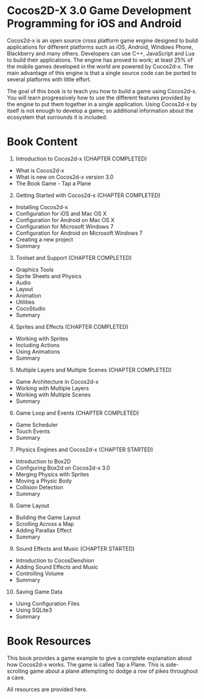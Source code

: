 Cocos2D-X 3.0 Game Development Programming for iOS and Android
==============================================================

Cocos2d-x is an open source cross platform game engine designed to build applications for different platforms such as iOS, Android, Windows Phone, Blackberry and many others. Developers can use C++, JavaScript and Lua to build their applications. The engine has proved to work; at least 25% of the mobile games developed in the world are powered by Cocos2d-x. The main advantage of this engine is that a single source code can be ported to several platforms with little effort.

The goal of this book is to teach you how to build a game using Cocos2d-x. You will learn progressively how to use the different features provided by the engine to put them together in a single application. Using Cocos2d-x by itself is not enough to develop a game; so additional information about the ecosystem that surrounds it is included.

Book Content
============

1. Introduction to Cocos2d-x (CHAPTER COMPLETED)

- What is Cocos2d-x
- What is new on Cocos2d-x version 3.0
- The Book Game - Tap a Plane

2. Getting Started with Cocos2d-x (CHAPTER COMPLETED)

- Installing Cocos2d-x
- Configuration for iOS and Mac OS X
- Configuration for Android on Mac OS X
- Configuration for Microsoft Windows 7
- Configuration for Android on Microsoft Windows 7
- Creating a new project
- Summary

3. Toolset and Support (CHAPTER COMPLETED)

- Graphics Tools
- Sprite Sheets and Physics
- Audio
- Layout
- Animation
- Utilities
- CocoStudio
- Summary

4. Sprites and Effects (CHAPTER COMPLETED)

- Working with Sprites
- Including Actions
- Using Animations
- Summary

5. Multiple Layers and Multiple Scenes (CHAPTER COMPLETED)

- Game Architecture in Cocos2d-x
- Working with Multiple Layers
- Working with Multiple Scenes
- Summary

6.  Game Loop and Events (CHAPTER COMPLETED)

- Game Scheduler
- Touch Events
- Summary

7. Physics Engines and Cocos2d-x (CHAPTER STARTED)

- Introduction to Box2D
- Configuring Box2d on Cocos2d-x 3.0
- Merging Physics with Sprites
- Moving a Physic Body
- Collision Detection
- Summary

8. Game Layout

- Building the Game Layout
- Scrolling Across a Map
- Adding Parallax Effect
- Summary

9. Sound Effects and Music (CHAPTER STARTED)

- Introduction to CocosDenshion
- Adding Sound Effects and Music
- Controlling Volume
- Summary

10. Saving Game Data

- Using Configuration Files
- Using SQLite3
- Summary

Book Resources
==============

This book provides a game example to give a complete explanation about how Cocos2d-x works. The game is called Tap a Plane. This is side-scrolling game about a plane attempting to dodge a row of pikes throughout a cave.

All resources are provided here.
